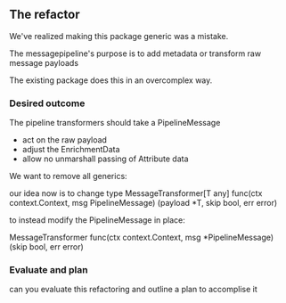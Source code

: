 ## The refactor

We've realized making this package generic was a mistake.

The messagepipeline's purpose is to add metadata or transform raw message payloads

The existing package does this in an overcomplex way.

### Desired outcome

The pipeline transformers should take a PipelineMessage
* act on the raw payload 
* adjust the EnrichmentData
* allow no unmarshall passing of Attribute data 

We want to remove all generics:

our idea now is to change type MessageTransformer[T any] func(ctx context.Context, msg PipelineMessage) (payload *T, skip bool, err error)

to instead modify the PipelineMessage in place:

MessageTransformer func(ctx context.Context, msg *PipelineMessage) (skip bool, err error)


### Evaluate and plan

can you evaluate this refactoring and outline a plan to accomplise it